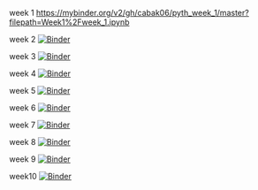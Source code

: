  week 1    https://mybinder.org/v2/gh/cabak06/pyth_week_1/master?filepath=Week1%2Fweek_1.ipynb
 
 week 2   [![Binder](https://mybinder.org/badge_logo.svg)](https://mybinder.org/v2/gh/cabak06/pyth_week_1/master?filepath=week_2)
 
 week 3   [![Binder](https://mybinder.org/badge_logo.svg)](https://mybinder.org/v2/gh/cabak06/pyth_week_1/master?filepath=week_3)
 
 week 4   [![Binder](https://mybinder.org/badge_logo.svg)](https://mybinder.org/v2/gh/cabak06/pyth_week_1/master?filepath=week_4)
 
 week 5   [![Binder](https://mybinder.org/badge_logo.svg)](https://mybinder.org/v2/gh/cabak06/pyth_week_1/master?filepath=week_5)
 
 week 6   [![Binder](https://mybinder.org/badge_logo.svg)](https://mybinder.org/v2/gh/cabak06/pyth_week_1/master?filepath=week_6)
  
 week 7   [![Binder](https://mybinder.org/badge_logo.svg)](https://mybinder.org/v2/gh/cabak06/pyth_week_1/master?filepath=week_7)
 
 week 8   [![Binder](https://mybinder.org/badge_logo.svg)](https://mybinder.org/v2/gh/cabak06/pyth_week_1/master?filepath=week_8)

 week 9   [![Binder](https://mybinder.org/badge_logo.svg)](https://mybinder.org/v2/gh/cabak06/pyth_week_1/HEAD?filepath=week_9)

 week10   [![Binder](https://mybinder.org/badge_logo.svg)](https://mybinder.org/v2/gh/cabak06/pyth_week_1/HEAD?filepath=week_10)
